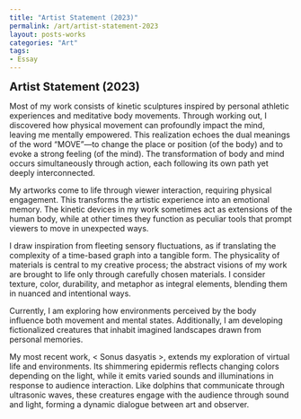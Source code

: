 ```yaml
---
title: "Artist Statement (2023)"
permalink: /art/artist-statement-2023
layout: posts-works
categories: "Art"
tags:
- Essay
---
```

<span style = "font-size: 20px; font-weight: 700;"> 
Artist Statement (2023)
</span>  

Most of my work consists of kinetic sculptures inspired by personal athletic experiences and meditative body movements. Through working out, I discovered how physical movement can profoundly impact the mind, leaving me mentally empowered. This realization echoes the dual meanings of the word “MOVE”—to change the place or position (of the body) and to evoke a strong feeling (of the mind). The transformation of body and mind occurs simultaneously through action, each following its own path yet deeply interconnected.  

My artworks come to life through viewer interaction, requiring physical engagement. This transforms the artistic experience into an emotional memory. The kinetic devices in my work sometimes act as extensions of the human body, while at other times they function as peculiar tools that prompt viewers to move in unexpected ways.  

I draw inspiration from fleeting sensory fluctuations, as if translating the complexity of a time-based graph into a tangible form. The physicality of materials is central to my creative process; the abstract visions of my work are brought to life only through carefully chosen materials. I consider texture, color, durability, and metaphor as integral elements, blending them in nuanced and intentional ways.  

Currently, I am exploring how environments perceived by the body influence both movement and mental states. Additionally, I am developing fictionalized creatures that inhabit imagined landscapes drawn from personal memories.  

My most recent work, < Sonus dasyatis >, extends my exploration of virtual life and environments. Its shimmering epidermis reflects changing colors depending on the light, while it emits varied sounds and illuminations in response to audience interaction. Like dolphins that communicate through ultrasonic waves, these creatures engage with the audience through sound and light, forming a dynamic dialogue between art and observer.  